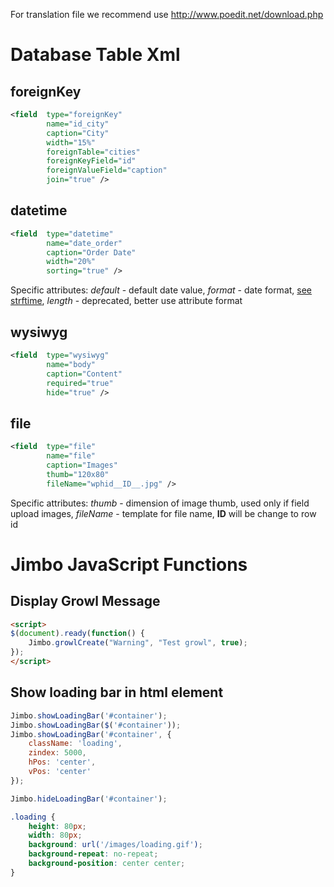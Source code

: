 For translation file we recommend use http://www.poedit.net/download.php

Database Table Xml
================================

foreignKey
-------------------------
``` xml
<field  type="foreignKey"
		name="id_city"
		caption="City"
		width="15%"
		foreignTable="cities"
		foreignKeyField="id"
		foreignValueField="caption"
		join="true" />
```

datetime
-------------------------
``` xml
<field 	type="datetime"
		name="date_order"
		caption="Order Date"
		width="20%"
		sorting="true" />
```
Specific attributes:
*default* - default date value,
*format* - date format, [see strftime](http://php.net/manual/ru/function.strftime.php),
*length* - deprecated, better use attribute format

wysiwyg
-------------------------
``` xml
<field 	type="wysiwyg"
		name="body"
		caption="Content"
		required="true"
		hide="true" />
```

file
-------------------------
``` xml
<field 	type="file"
		name="file"
		caption="Images"
		thumb="120x80"
		fileName="wphid__ID__.jpg" />
```
Specific attributes:
*thumb* - dimension of image thumb, used only if field upload images,
*fileName* - template for file name, __ID__ will be change to row id


Jimbo JavaScript Functions
================================

Display Growl Message
-------------------------

``` html
<script>
$(document).ready(function() {
	Jimbo.growlCreate("Warning", "Test growl", true);
});
</script>
```

Show loading bar in html element
-------------------------

``` js
Jimbo.showLoadingBar('#container');
Jimbo.showLoadingBar($('#container'));
Jimbo.showLoadingBar('#container', {
	className: 'loading',
	zindex: 5000,
	hPos: 'center',
	vPos: 'center'
});

Jimbo.hideLoadingBar('#container');
```
``` css
.loading {
	height: 80px;
	width: 80px;
	background: url('/images/loading.gif');
	background-repeat: no-repeat;
	background-position: center center;
}
```
